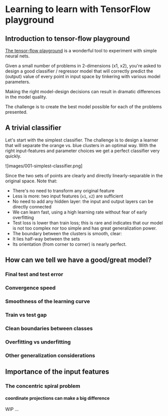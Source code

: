 # Learning to learn with TensorFlow playground

## Introduction to tensor-flow playground
[The tensor-flow playground](https://playground.tensorflow.org/) is a wonderful tool to experiment with simple neural nets.

Given a small number of problems in 2-dimensions (x1, x2),
you're asked to design a good classifier / regressor model that will
correctly predict the (output) value of every point in input space
by tinkering with various model parameters.

Making the right model-design decisions can result in dramatic differences
in the model quality.

The challenge is to create the best model possible for each of the problems
presented.


## A trivial classifier

Let's start with the simplest classifier. The challenge is to
design a learner that will separate the orange vs. blue clusters
in an optimal way. With the right input-features and parameter choices
we get a perfect classifier very quickly.

![images/001-simplest-classifier.png]

Since the two sets of points are clearly and directly
linearly-separable in the original space. Note that:

  - There's no need to transform any original feature
  - Less is more: two input features (`x1`, `x2`) are sufficient
  - No need to add any hidden layer: the input and output layers can be directly connected
  - We can learn fast, using a high learning rate without fear of early overfitting
  - Test loss is lower than train loss; this is rare and indicates that
    our model is not too complex nor too simple and has great generalization power.
  - The boundary between the clusters is smooth, clear:
   - It lies half-way between the sets
   - Its orientation (from corner to corner) is nearly perfect.

## How can we tell we have a good/great model?


### Final test and test error
### Convergence speed
### Smoothness of the learning curve
### Train vs test gap
### Clean boundaries between classes
### Overfitting vs underfitting
### Other generalization considerations

## Importance of the input features

### The concentric spiral problem
#### coordinate projections can make a big difference

WIP ...
